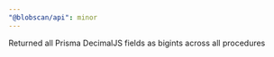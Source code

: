 ```yaml
---
"@blobscan/api": minor
---
```


Returned all Prisma DecimalJS fields as bigints across all procedures

